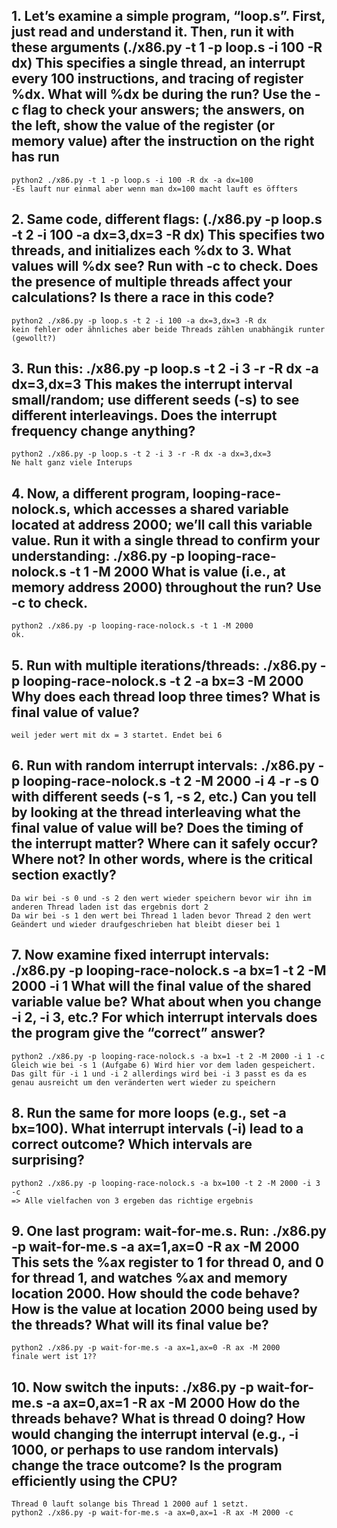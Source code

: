 ## 1. Let’s examine a simple program, “loop.s”. First, just read and understand it. Then, run it with these arguments (./x86.py -t 1 -p loop.s -i 100 -R dx) This specifies a single thread, an interrupt every 100 instructions, and tracing of register %dx. What will %dx be during the run? Use the -c flag to check your answers; the answers, on the left, show the value of the register (or memory value) after the instruction on the right has run
    python2 ./x86.py -t 1 -p loop.s -i 100 -R dx -a dx=100
    -Es lauft nur einmal aber wenn man dx=100 macht lauft es öffters 


## 2. Same code, different flags: (./x86.py -p loop.s -t 2 -i 100 -a dx=3,dx=3 -R dx) This specifies two threads, and initializes each %dx to 3. What values will %dx see? Run with -c to check. Does the presence of multiple threads affect your calculations? Is there a race in this code?
    python2 ./x86.py -p loop.s -t 2 -i 100 -a dx=3,dx=3 -R dx
    kein fehler oder ähnliches aber beide Threads zählen unabhängik runter (gewollt?)

## 3. Run this: ./x86.py -p loop.s -t 2 -i 3 -r -R dx -a dx=3,dx=3 This makes the interrupt interval small/random; use different seeds (-s) to see different interleavings. Does the interrupt frequency change anything?
    python2 ./x86.py -p loop.s -t 2 -i 3 -r -R dx -a dx=3,dx=3
    Ne halt ganz viele Interups


## 4. Now, a different program, looping-race-nolock.s, which accesses a shared variable located at address 2000; we’ll call this variable value. Run it with a single thread to confirm your understanding: ./x86.py -p looping-race-nolock.s -t 1 -M 2000 What is value (i.e., at memory address 2000) throughout the run? Use -c to check.
    python2 ./x86.py -p looping-race-nolock.s -t 1 -M 2000
    ok.

## 5. Run with multiple iterations/threads: ./x86.py -p looping-race-nolock.s -t 2 -a bx=3 -M 2000 Why does each thread loop three times? What is final value of value?
    weil jeder wert mit dx = 3 startet. Endet bei 6 

## 6. Run with random interrupt intervals: ./x86.py -p looping-race-nolock.s -t 2 -M 2000 -i 4 -r -s 0 with different seeds (-s 1, -s 2, etc.) Can you tell by looking at the thread interleaving what the final value of value will be? Does the timing of the interrupt matter? Where can it safely occur? Where not? In other words, where is the critical section exactly?
    Da wir bei -s 0 und -s 2 den wert wieder speichern bevor wir ihn im anderen Thread laden ist das ergebnis dort 2
    Da wir bei -s 1 den wert bei Thread 1 laden bevor Thread 2 den wert Geändert und wieder draufgeschrieben hat bleibt dieser bei 1

## 7. Now examine fixed interrupt intervals: ./x86.py -p looping-race-nolock.s -a bx=1 -t 2 -M 2000 -i 1 What will the final value of the shared variable value be? What about when you change -i 2, -i 3, etc.? For which interrupt intervals does the program give the “correct” answer?
    python2 ./x86.py -p looping-race-nolock.s -a bx=1 -t 2 -M 2000 -i 1 -c
    Gleich wie bei -s 1 (Aufgabe 6) Wird hier vor dem laden gespeichert.
    Das gilt für -i 1 und -i 2 allerdings wird bei -i 3 passt es da es genau ausreicht um den veränderten wert wieder zu speichern

## 8. Run the same for more loops (e.g., set -a bx=100). What interrupt intervals (-i) lead to a correct outcome? Which intervals are surprising?
    python2 ./x86.py -p looping-race-nolock.s -a bx=100 -t 2 -M 2000 -i 3 -c
    => Alle vielfachen von 3 ergeben das richtige ergebnis

## 9. One last program: wait-for-me.s. Run: ./x86.py -p wait-for-me.s -a ax=1,ax=0 -R ax -M 2000 This sets the %ax register to 1 for thread 0, and 0 for thread 1, and watches %ax and memory location 2000. How should the code behave? How is the value at location 2000 being used by the threads? What will its final value be?
    python2 ./x86.py -p wait-for-me.s -a ax=1,ax=0 -R ax -M 2000
    finale wert ist 1??

## 10. Now switch the inputs: ./x86.py -p wait-for-me.s -a ax=0,ax=1 -R ax -M 2000 How do the threads behave? What is thread 0 doing? How would changing the interrupt interval (e.g., -i 1000, or perhaps to use random intervals) change the trace outcome? Is the program efficiently using the CPU?
    Thread 0 lauft solange bis Thread 1 2000 auf 1 setzt.
    python2 ./x86.py -p wait-for-me.s -a ax=0,ax=1 -R ax -M 2000 -c